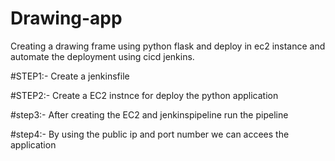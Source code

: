 # Drawing-app
Creating a drawing frame using python flask and deploy in ec2 instance and automate the deployment using cicd jenkins.



#STEP1:- Create a jenkinsfile

#STEP2:- Create a EC2 instnce for deploy the python application

#step3:- After creating the EC2 and jenkinspipeline run the pipeline



#step4:- By using the public ip and port number we can accees the application

